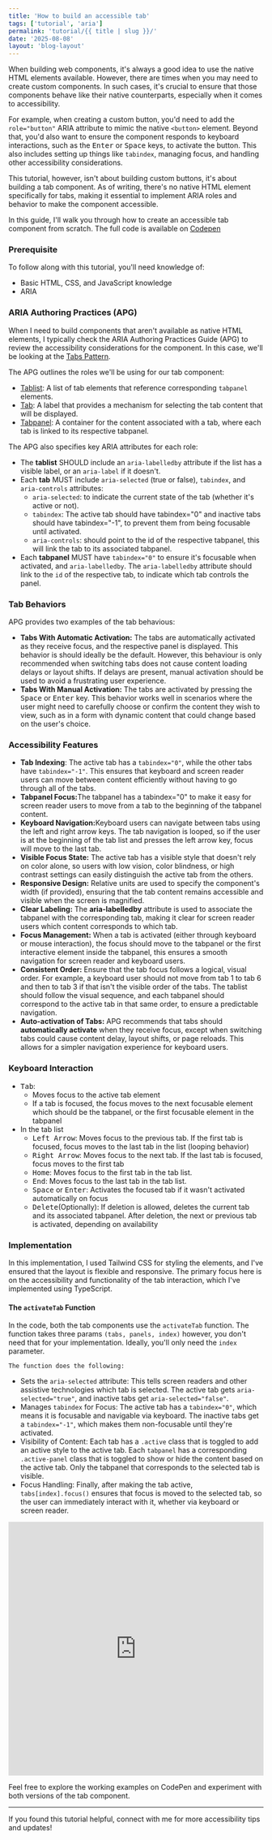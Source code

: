 ```yaml
---
title: 'How to build an accessible tab'
tags: ['tutorial', 'aria']
permalink: 'tutorial/{{ title | slug }}/'
date: '2025-08-08'
layout: 'blog-layout'
---
```


<div class="blog">

  <p>When building web components, it's always a good idea to use the native HTML elements available. However, there are
    times when you may need to create custom components. In such cases, it's crucial to ensure that those components
    behave like their native counterparts, especially when it comes to accessibility.</p>

  <p>For example, when creating a custom button, you'd need to add the <code>role="button"</code> ARIA attribute to
    mimic the native <code>&lt;button&gt;</code> element. Beyond that, you'd also want to ensure the component responds
    to keyboard interactions, such as the <kbd>Enter</kbd> or <kbd>Space</kbd> keys, to activate the button. This also
    includes setting up things like <code>tabindex</code>, managing focus, and handling other accessibility
    considerations.
  </p>

  <p>This tutorial, however, isn't about building custom buttons, it's about building a tab component. As of writing,
    there's no native HTML element specifically for tabs, making it essential to implement ARIA roles and behavior to
    make the component accessible.</p>

  <p>In this guide, I'll walk you through how to create an accessible tab component from scratch. The full
    code is available on <a href="https://codepen.io/leezee/pen/jEbwyWv" target="_blank"
      rel="noopener noreferrer">Codepen</a>
  </p>

  ### Prerequisite
  <p>To follow along with this tutorial, you'll need knowledge of:</p>
  <ul>
    <li>Basic HTML, CSS, and JavaScript knowledge</li>
    <li>ARIA</li>
  </ul>

  ### ARIA Authoring Practices (APG)

  <p>When I need to build components that aren't available as native HTML elements, I typically check the ARIA Authoring
    Practices Guide (APG) to review the accessibility considerations for the component. In this case, we'll be looking
    at the <a href="https://www.w3.org/WAI/ARIA/apg/patterns/tabs/" target="_blank" rel="noopener noreferrer">Tabs
      Pattern</a>.</p>

  <p>The APG outlines the roles we'll be using for our tab component:</p>
  <ul>
    <li><a href="https://w3c.github.io/aria/#tablist" target="_blank" rel="noopener noreferrer">Tablist</a>: A list of
      tab elements that reference corresponding <code>tabpanel</code> elements.</li>
    <li><a href="https://w3c.github.io/aria/#tab" target="_blank" rel="noopener noreferrer">Tab</a>: A label that
      provides a mechanism for selecting the tab content that will be displayed.</li>
    <li><a href="https://w3c.github.io/aria/#tabpanel" target="_blank" rel="noopener noreferrer">Tabpanel</a>: A
      container for the content associated with a tab, where each tab is linked to its respective tabpanel.</li>
  </ul>

  <p>The APG also specifies key ARIA attributes for each role:</p>
  <ul>
    <li>The <strong>tablist</strong> SHOULD include an <code>aria-labelledby</code> attribute if the list has a visible
      label, or an <code>aria-label</code> if it doesn't.</li>
    <li>Each <strong>tab</strong> MUST include <code>aria-selected</code> (true or false), <code>tabindex</code>, and
      <code>aria-controls</code> attributes:
      <ul>
        <li><code>aria-selected</code>: to indicate the current state of the tab (whether it's active or not).</li>
        <li><code>tabindex</code>: The active tab should have tabindex="0" and inactive tabs should have tabindex="-1",
          to prevent them from being focusable until activated.</li>
        <li><code>aria-controls</code>: should point to the id of the respective tabpanel, this will link the tab to its
          associated tabpanel.</li>
      </ul>
    </li>
    <li>Each <strong>tabpanel</strong> MUST have <code>tabindex="0"</code> to ensure it's focusable when activated, and
      <code>aria-labelledby</code>. The <code>aria-labelledby</code> attribute should link to the <code>id</code> of the
      respective tab, to indicate which tab controls the panel.
    </li>
  </ul>

  ### Tab Behaviors
  <p>APG provides two examples of the tab behavious:</p>
  <ul>
    <li><strong>Tabs With Automatic Activation:</strong> The tabs are automatically activated as they receive focus, and
      the respective panel is displayed. This behavior is should ideally be the default. However, this behaviour is only
      recommended when switching tabs does not cause content loading delays or layout shifts. If delays are present,
      manual activation should be used to avoid a frustrating user experience.
    </li>
    <li><strong>Tabs With Manual Activation:</strong> The tabs are activated by pressing the <kbd>Space</kbd> or
      <kbd>Enter</kbd> key. This behavior works well in scenarios where the user might need to carefully choose or
      confirm the content they wish to view, such as in a form with dynamic content that could change based on the
      user's choice.
    </li>
  </ul>

  ### Accessibility Features
  <ul>
    <li><strong>Tab Indexing</strong>: The active tab has a <code>tabindex="0"</code>, while the other tabs have
      <code>tabindex="-1"</code>. This ensures that keyboard and screen reader users can move between content
      efficiently without having to go through all of the tabs.
    </li>
    <li><strong>Tabpanel Focus:</strong>The tabpanel has a tabindex="0" to make it easy for screen reader users to move
      from a tab to the beginning of the tabpanel content.</li>
    <li><strong>Keyboard Navigation:</strong>Keyboard users can navigate between tabs using the left and right arrow
      keys. The tab navigation is looped, so if the user is at the beginning of the tab list and presses the left arrow
      key, focus will move to the last tab.
    </li>
    <li><strong>Visible Focus State:</strong> The active tab has a visible style that doesn't rely on color alone, so
      users with low vision, color blindness, or high contrast settings can easily distinguish the active tab from the
      others.</li>
    <li><strong>Responsive Design:</strong> Relative units are used to specify the component's width (if provided),
      ensuring that the tab content remains accessible and visible when the screen is magnified.</li>
    <li><strong>Clear Labeling:</strong> The <strong>aria-labelledby</strong> attribute is used to associate the
      tabpanel with the corresponding tab, making it clear for screen reader users which content corresponds to which
      tab.</li>
    <li><strong>Focus Management:</strong> When a tab is activated (either through keyboard or mouse interaction), the
      focus should move to the tabpanel or the first interactive element inside the tabpanel, this ensures a smooth
      navigation for screen reader and keyboard users.</li>
    <li><strong>Consistent Order:</strong> Ensure that the tab focus follows a logical, visual order. For example, a
      keyboard user should not move from tab 1 to tab 6 and then to tab 3 if that isn't the visible order of the tabs.
      The tablist should follow the visual sequence, and each tabpanel should correspond to the active tab in that same
      order, to ensure a predictable navigation.
    </li>
    <li><strong>Auto-activation of Tabs:</strong> APG recommends that tabs should <strong>automatically
        activate</strong> when they receive focus, except when switching tabs could cause content delay, layout shifts,
      or page reloads. This allows for a simpler navigation experience for keyboard users.</li>
  </ul>

  ### Keyboard Interaction
  <ul>
    <li><kbd>Tab</kbd>:
      <ul>
        <li>Moves focus to the active tab element</li>
        <li>If a tab is focused, the focus moves to the next focusable element which should be the tabpanel, or the
          first focusable element in the tabpanel</li>
      </ul>
    </li>
    <li>In the tab list
      <ul>
        <li><kbd>Left Arrow</kbd>: Moves focus to the previous tab. If the first tab is focused, focus moves to the last
          tab in the list (looping behavior)</li>
        <li><kbd>Right Arrow</kbd>: Moves focus to the next tab. If the last tab is focused, focus moves to the first
          tab</li>
        <li><kbd>Home</kbd>: Moves focus to the first tab in the tab list.</li>
        <li><kbd>End</kbd>: Moves focus to the last tab in the tab list.</li>
        <li><kbd>Space</kbd> or <kbd>Enter</kbd>: Activates the focused tab if it wasn't activated automatically on
          focus</li>
        <li><kbd>Delete</kbd>(Optionally): If deletion is allowed, deletes the current tab and its associated tabpanel.
          After deletion, the next or previous tab is activated, depending on availability</li>
      </ul>
    </li>
  </ul>

  ### Implementation
  <p>In this implementation, I used Tailwind CSS for styling the elements, and I've ensured that the layout is flexible
    and responsive. The primary focus here is on the accessibility and functionality of the tab interaction, which I've
    implemented using TypeScript.</p>

  <h4>The <code>activateTab</code> Function</h4>
  <p>In the code, both the tab components use the <code>activateTab</code> function. The function takes three params
    <code>(tabs, panels, index)</code> however, you don't need that for your implementation. Ideally, you'll only need
    the <code>index</code> parameter.

    The function does the following:
  </p>
  <ul>
    <li>Sets the <code>aria-selected</code> attribute: This tells screen readers and other assistive technologies which
      tab is selected. The active tab gets <code>aria-selected="true"</code>, and inactive tabs get
      <code>aria-selected="false"</code>.
    </li>
    <li>Manages <code>tabindex</code> for Focus: The active tab has a <code>tabindex="0"</code>, which means it is
      focusable and navigable via keyboard. The inactive tabs get a <code>tabindex="-1"</code>, which makes them
      non-focusable until they're activated.</li>
    <li>Visibility of Content: Each tab has a <code>.active</code> class that is toggled to add an active style to the
      active tab. Each <code>tabpanel</code> has a corresponding <code>.active-panel</code> class that is toggled to
      show or hide the content based on the active tab. Only the tabpanel that corresponds to the selected tab is
      visible.</li>
    <li>Focus Handling: Finally, after making the tab active, <code>tabs[index].focus()</code> ensures that focus is
      moved to the selected tab, so the user can immediately interact with it, whether via keyboard or screen reader.
    </li>
  </ul>
  </p>

  <iframe height="500" style="width: 100%;" scrolling="no" title="Accessible Tab Panel"
    src="https://codepen.io/leezee/embed/jEbwyWv?default-tab=js%2Cresult&editable=true" frameborder="no" loading="lazy"
    allowtransparency="true" allowfullscreen="true">
    See the Pen <a href="https://codepen.io/leezee/pen/jEbwyWv"> Accessible Tab Panel</a> by Elizabeth (<a
      href="https://codepen.io/leezee">@leezee</a>) on <a href="https://codepen.io">CodePen</a>.
  </iframe>

  <p>Feel free to explore the working examples on CodePen and experiment with both versions of the tab component.</p>

  <hr>
  <p>If you found this tutorial helpful, connect with me for more accessibility tips and updates!</p>
</div>